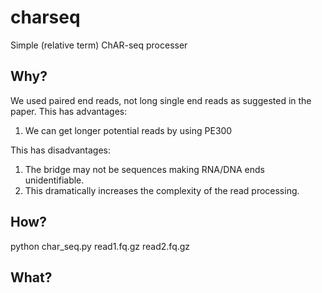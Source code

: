 # charseq
Simple (relative term) ChAR-seq processer

## Why?
We used paired end reads, not long single end reads as suggested in the paper.
This has advantages:
1. We can get longer potential reads by using PE300

This has disadvantages:
1. The bridge may not be sequences making RNA/DNA ends unidentifiable.
2. This dramatically increases the complexity of the read processing.

## How?

python char_seq.py read1.fq.gz read2.fq.gz

## What?

